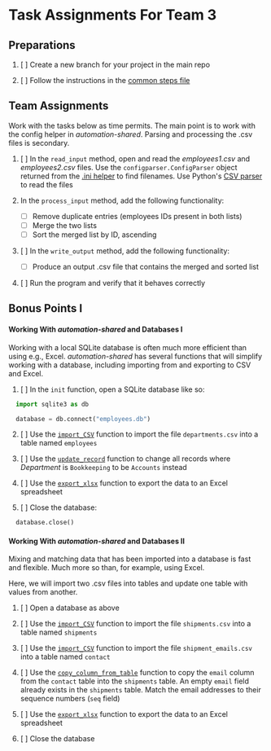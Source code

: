 # Task Assignments For Team 3

## Preparations
  1. [ ] Create a new branch for your project in the main repo

  2. [ ] Follow the instructions in the [common steps file](../common.md)

## Team Assignments
Work with the tasks below as time permits.  The main point is to work with the config helper in *automation-shared*.  Parsing and processing the .csv files is secondary.
   1. [ ] In the `read_input` method, open and read the *employees1.csv* and *employees2.csv* files.  Use the `configparser.ConfigParser` object returned from the [.ini helper](https://github.com/Helsingor-Kommune-Automatisering/automation_shared/blob/5bf0186702ed7ffaa292941c2aeb9f332859f545/common/helpers.py#L553) to find filenames.  Use Python's [CSV parser](https://docs.python.org/3/library/csv.html) to read the files

  2. In the `process_input` method, add the following functionality:
     - [ ] Remove duplicate entries (employees IDs present in both lists)
     - [ ] Merge the two lists
     - [ ] Sort the merged list by ID, ascending

  3. [ ] In the `write_output` method, add the following functionality:
     - [ ] Produce an output .csv file that contains the merged and sorted list

  4. [ ] Run the program and verify that it behaves correctly

  ## Bonus Points I
  #### Working With *automation-shared* and Databases I
  Working with a local SQLite database is often much more efficient than using e.g., Excel.  *automation-shared* has several functions that will simplify working with a database, including importing from and exporting to CSV and Excel.

   1. [ ] In the `init` function, open a SQLite database like so:
  ```python
    import sqlite3 as db

    database = db.connect("employees.db")
  ```
  2. [ ] Use the [`import_CSV`](https://github.com/Helsingor-Kommune-Automatisering/automation_shared/blob/bc2ffc3a89123e7d4464e31117cdad099ebdb08e/common/helpers.py#L300) function to import the file `departments.csv` into a table named `employees`

  3. [ ] Use the [`update_record`](https://github.com/Helsingor-Kommune-Automatisering/automation_shared/blob/bc2ffc3a89123e7d4464e31117cdad099ebdb08e/common/helpers.py#L448) function to change all records where *Department* is `Bookkeeping` to be `Accounts` instead

  4. [ ] Use the [`export_xlsx`](https://github.com/Helsingor-Kommune-Automatisering/automation_shared/blob/bc2ffc3a89123e7d4464e31117cdad099ebdb08e/common/helpers.py#L247) function to export the data to an Excel spreadsheet

  5. [ ] Close the database:
  ```python
    database.close()
  ```

  #### Working With *automation-shared* and Databases II
  Mixing and matching data that has been imported into a database is fast and flexible.  Much more so than, for example, using Excel.

  Here, we will import two .csv files into tables and update one table with values from another.

  1. [ ] Open a database as above

  2. [ ] Use the [`import_CSV`](https://github.com/Helsingor-Kommune-Automatisering/automation_shared/blob/bc2ffc3a89123e7d4464e31117cdad099ebdb08e/common/helpers.py#L300) function to import the file `shipments.csv` into a table named `shipments`

  3. [ ] Use the [`import_CSV`](https://github.com/Helsingor-Kommune-Automatisering/automation_shared/blob/bc2ffc3a89123e7d4464e31117cdad099ebdb08e/common/helpers.py#L300) function to import the file `shipment_emails.csv` into a table named `contact`

  4. [ ] Use the [`copy_column_from_table`](https://github.com/Helsingor-Kommune-Automatisering/automation_shared/blob/bc2ffc3a89123e7d4464e31117cdad099ebdb08e/common/helpers.py#L484) function to copy the `email` column from the `contact` table into the `shipments` table.  An empty `email` field already exists in the `shipments` table.  Match the email addresses to their sequence numbers (`seq` field)

  5. [ ] Use the [`export_xlsx`](https://github.com/Helsingor-Kommune-Automatisering/automation_shared/blob/bc2ffc3a89123e7d4464e31117cdad099ebdb08e/common/helpers.py#L247) function to export the data to an Excel spreadsheet

  6. [ ] Close the database

